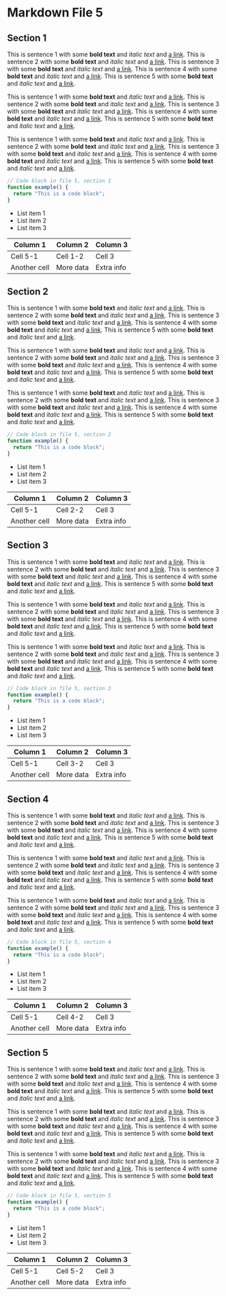 # Markdown File 5


## Section 1

This is sentence 1 with some **bold text** and *italic text* and [a link](https://example.com/5/1/1/1). This is sentence 2 with some **bold text** and *italic text* and [a link](https://example.com/5/1/1/2). This is sentence 3 with some **bold text** and *italic text* and [a link](https://example.com/5/1/1/3). This is sentence 4 with some **bold text** and *italic text* and [a link](https://example.com/5/1/1/4). This is sentence 5 with some **bold text** and *italic text* and [a link](https://example.com/5/1/1/5). 

This is sentence 1 with some **bold text** and *italic text* and [a link](https://example.com/5/1/2/1). This is sentence 2 with some **bold text** and *italic text* and [a link](https://example.com/5/1/2/2). This is sentence 3 with some **bold text** and *italic text* and [a link](https://example.com/5/1/2/3). This is sentence 4 with some **bold text** and *italic text* and [a link](https://example.com/5/1/2/4). This is sentence 5 with some **bold text** and *italic text* and [a link](https://example.com/5/1/2/5). 

This is sentence 1 with some **bold text** and *italic text* and [a link](https://example.com/5/1/3/1). This is sentence 2 with some **bold text** and *italic text* and [a link](https://example.com/5/1/3/2). This is sentence 3 with some **bold text** and *italic text* and [a link](https://example.com/5/1/3/3). This is sentence 4 with some **bold text** and *italic text* and [a link](https://example.com/5/1/3/4). This is sentence 5 with some **bold text** and *italic text* and [a link](https://example.com/5/1/3/5). 

```javascript
// Code block in file 5, section 1
function example() {
  return "This is a code block";
}
```

- List item 1
- List item 2
- List item 3

| Column 1 | Column 2 | Column 3 |
| -------- | -------- | -------- |
| Cell 5-1 | Cell 1-2 | Cell 3 |
| Another cell | More data | Extra info |


## Section 2

This is sentence 1 with some **bold text** and *italic text* and [a link](https://example.com/5/2/1/1). This is sentence 2 with some **bold text** and *italic text* and [a link](https://example.com/5/2/1/2). This is sentence 3 with some **bold text** and *italic text* and [a link](https://example.com/5/2/1/3). This is sentence 4 with some **bold text** and *italic text* and [a link](https://example.com/5/2/1/4). This is sentence 5 with some **bold text** and *italic text* and [a link](https://example.com/5/2/1/5). 

This is sentence 1 with some **bold text** and *italic text* and [a link](https://example.com/5/2/2/1). This is sentence 2 with some **bold text** and *italic text* and [a link](https://example.com/5/2/2/2). This is sentence 3 with some **bold text** and *italic text* and [a link](https://example.com/5/2/2/3). This is sentence 4 with some **bold text** and *italic text* and [a link](https://example.com/5/2/2/4). This is sentence 5 with some **bold text** and *italic text* and [a link](https://example.com/5/2/2/5). 

This is sentence 1 with some **bold text** and *italic text* and [a link](https://example.com/5/2/3/1). This is sentence 2 with some **bold text** and *italic text* and [a link](https://example.com/5/2/3/2). This is sentence 3 with some **bold text** and *italic text* and [a link](https://example.com/5/2/3/3). This is sentence 4 with some **bold text** and *italic text* and [a link](https://example.com/5/2/3/4). This is sentence 5 with some **bold text** and *italic text* and [a link](https://example.com/5/2/3/5). 

```javascript
// Code block in file 5, section 2
function example() {
  return "This is a code block";
}
```

- List item 1
- List item 2
- List item 3

| Column 1 | Column 2 | Column 3 |
| -------- | -------- | -------- |
| Cell 5-1 | Cell 2-2 | Cell 3 |
| Another cell | More data | Extra info |


## Section 3

This is sentence 1 with some **bold text** and *italic text* and [a link](https://example.com/5/3/1/1). This is sentence 2 with some **bold text** and *italic text* and [a link](https://example.com/5/3/1/2). This is sentence 3 with some **bold text** and *italic text* and [a link](https://example.com/5/3/1/3). This is sentence 4 with some **bold text** and *italic text* and [a link](https://example.com/5/3/1/4). This is sentence 5 with some **bold text** and *italic text* and [a link](https://example.com/5/3/1/5). 

This is sentence 1 with some **bold text** and *italic text* and [a link](https://example.com/5/3/2/1). This is sentence 2 with some **bold text** and *italic text* and [a link](https://example.com/5/3/2/2). This is sentence 3 with some **bold text** and *italic text* and [a link](https://example.com/5/3/2/3). This is sentence 4 with some **bold text** and *italic text* and [a link](https://example.com/5/3/2/4). This is sentence 5 with some **bold text** and *italic text* and [a link](https://example.com/5/3/2/5). 

This is sentence 1 with some **bold text** and *italic text* and [a link](https://example.com/5/3/3/1). This is sentence 2 with some **bold text** and *italic text* and [a link](https://example.com/5/3/3/2). This is sentence 3 with some **bold text** and *italic text* and [a link](https://example.com/5/3/3/3). This is sentence 4 with some **bold text** and *italic text* and [a link](https://example.com/5/3/3/4). This is sentence 5 with some **bold text** and *italic text* and [a link](https://example.com/5/3/3/5). 

```javascript
// Code block in file 5, section 3
function example() {
  return "This is a code block";
}
```

- List item 1
- List item 2
- List item 3

| Column 1 | Column 2 | Column 3 |
| -------- | -------- | -------- |
| Cell 5-1 | Cell 3-2 | Cell 3 |
| Another cell | More data | Extra info |


## Section 4

This is sentence 1 with some **bold text** and *italic text* and [a link](https://example.com/5/4/1/1). This is sentence 2 with some **bold text** and *italic text* and [a link](https://example.com/5/4/1/2). This is sentence 3 with some **bold text** and *italic text* and [a link](https://example.com/5/4/1/3). This is sentence 4 with some **bold text** and *italic text* and [a link](https://example.com/5/4/1/4). This is sentence 5 with some **bold text** and *italic text* and [a link](https://example.com/5/4/1/5). 

This is sentence 1 with some **bold text** and *italic text* and [a link](https://example.com/5/4/2/1). This is sentence 2 with some **bold text** and *italic text* and [a link](https://example.com/5/4/2/2). This is sentence 3 with some **bold text** and *italic text* and [a link](https://example.com/5/4/2/3). This is sentence 4 with some **bold text** and *italic text* and [a link](https://example.com/5/4/2/4). This is sentence 5 with some **bold text** and *italic text* and [a link](https://example.com/5/4/2/5). 

This is sentence 1 with some **bold text** and *italic text* and [a link](https://example.com/5/4/3/1). This is sentence 2 with some **bold text** and *italic text* and [a link](https://example.com/5/4/3/2). This is sentence 3 with some **bold text** and *italic text* and [a link](https://example.com/5/4/3/3). This is sentence 4 with some **bold text** and *italic text* and [a link](https://example.com/5/4/3/4). This is sentence 5 with some **bold text** and *italic text* and [a link](https://example.com/5/4/3/5). 

```javascript
// Code block in file 5, section 4
function example() {
  return "This is a code block";
}
```

- List item 1
- List item 2
- List item 3

| Column 1 | Column 2 | Column 3 |
| -------- | -------- | -------- |
| Cell 5-1 | Cell 4-2 | Cell 3 |
| Another cell | More data | Extra info |


## Section 5

This is sentence 1 with some **bold text** and *italic text* and [a link](https://example.com/5/5/1/1). This is sentence 2 with some **bold text** and *italic text* and [a link](https://example.com/5/5/1/2). This is sentence 3 with some **bold text** and *italic text* and [a link](https://example.com/5/5/1/3). This is sentence 4 with some **bold text** and *italic text* and [a link](https://example.com/5/5/1/4). This is sentence 5 with some **bold text** and *italic text* and [a link](https://example.com/5/5/1/5). 

This is sentence 1 with some **bold text** and *italic text* and [a link](https://example.com/5/5/2/1). This is sentence 2 with some **bold text** and *italic text* and [a link](https://example.com/5/5/2/2). This is sentence 3 with some **bold text** and *italic text* and [a link](https://example.com/5/5/2/3). This is sentence 4 with some **bold text** and *italic text* and [a link](https://example.com/5/5/2/4). This is sentence 5 with some **bold text** and *italic text* and [a link](https://example.com/5/5/2/5). 

This is sentence 1 with some **bold text** and *italic text* and [a link](https://example.com/5/5/3/1). This is sentence 2 with some **bold text** and *italic text* and [a link](https://example.com/5/5/3/2). This is sentence 3 with some **bold text** and *italic text* and [a link](https://example.com/5/5/3/3). This is sentence 4 with some **bold text** and *italic text* and [a link](https://example.com/5/5/3/4). This is sentence 5 with some **bold text** and *italic text* and [a link](https://example.com/5/5/3/5). 

```javascript
// Code block in file 5, section 5
function example() {
  return "This is a code block";
}
```

- List item 1
- List item 2
- List item 3

| Column 1 | Column 2 | Column 3 |
| -------- | -------- | -------- |
| Cell 5-1 | Cell 5-2 | Cell 3 |
| Another cell | More data | Extra info |

